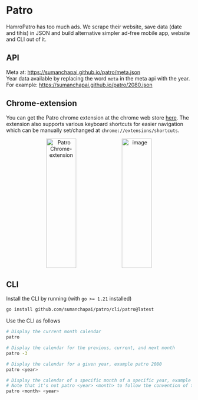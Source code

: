 # Patro

HamroPatro has too much ads. We scrape their website, save data (date and tihis) in JSON and build alternative simpler ad-free mobile app, website and CLI out of it.

## API

Meta at: <https://sumanchapai.github.io/patro/meta.json>\
Year data available by replacing the word `meta` in the meta api with the year.
For example: <https://sumanchapai.github.io/patro/2080.json>

## Chrome-extension

You can get the Patro chrome extension at the chrome web store [here](https://chromewebstore.google.com/detail/patro/mnagbabdhfjkajadblahmbbddecinhml). The extension also supports various keyboard shortcuts for easier navigation which can be manually set/changed at `chrome://extensions/shortcuts`.

<p align='center'>
<img width="40%" height="350px" alt='Patro Chrome-extension' src="https://lh3.googleusercontent.com/fNbkcQY4EYpYh3prVBSccUbiuNxHAKpEssoWJj9OP6EZAtWtv95anq4CPuuBJpkNPB4dgN3uBLZ3D2cMg5zOk0w4kQs=s1280-w1280-h800">
<img width="40%" height="350px" alt="image" src="https://github.com/sumanchapai/patro/assets/114323952/92e42d73-f7f0-4037-99d9-32d3f07eaa96">
</p>

## CLI

Install the CLI by running (with `go >= 1.21` installed)

```bash
go install github.com/sumanchapai/patro/cli/patro@latest
```

Use the CLI as follows

```bash
# Display the current month calendar
patro

# Display the calendar for the previous, current, and next month
patro -3

# Display the calendar for a given year, example patro 2080
patro <year>

# Display the calendar of a specific month of a specific year, example patro 7 2080
# Note that it's not patro <year> <month> to follow the convention of the cal command
patro <month> <year>
```
